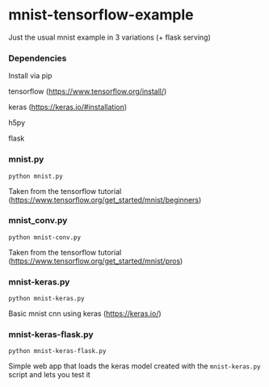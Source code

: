 # mnist-tensorflow-example
Just the usual mnist example in 3 variations (+ flask serving)

### Dependencies

Install via pip


tensorflow (https://www.tensorflow.org/install/)

keras (https://keras.io/#installation)

h5py

flask

### mnist.py

`python mnist.py`

Taken from the tensorflow tutorial (https://www.tensorflow.org/get_started/mnist/beginners)

### mnist_conv.py

`python mnist-conv.py`

Taken from the tensorflow tutorial (https://www.tensorflow.org/get_started/mnist/pros)

### mnist-keras.py

`python mnist-keras.py`

Basic mnist cnn using keras (https://keras.io/)

### mnist-keras-flask.py

`python mnist-keras-flask.py`

Simple web app that loads the keras model created with the `mnist-keras.py` script and lets you test it

